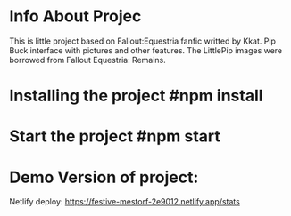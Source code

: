 # Info About Projec
This is little project based on Fallout:Equestria fanfic writted by Kkat. Pip Buck interface with pictures and other features.
The LittlePip images were borrowed from Fallout Equestria: Remains.

# Installing the project  #npm install

# Start the project  #npm start


# Demo Version of project:
  Netlify deploy: https://festive-mestorf-2e9012.netlify.app/stats
